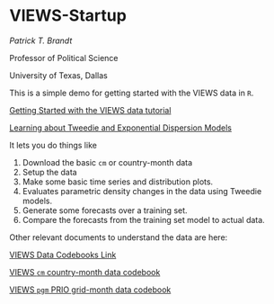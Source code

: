 # VIEWS-Startup

*Patrick T. Brandt*

Professor of Political Science 

University of Texas, Dallas

This is a simple demo for getting started with the VIEWS data in `R`.  

[Getting Started with the VIEWS data tutorial](https://github.com/PTB-OEDA/VIEWS-Startup/blob/main/Brandt-VIEWS2-Demo.md)

[Learning about Tweedie and Exponential Dispersion Models](TBD)

It lets you do things like

1. Download the basic `cm` or country-month data
2. Setup the data
3. Make some basic time series and distribution plots.
4. Evaluates parametric density changes in the data using Tweedie models.
5. Generate some forecasts over a training set.
6. Compare the forecasts from the training set model to actual data.


Other relevant documents to understand the data are here:

[VIEWS Data Codebooks Link](https://www.dropbox.com/scl/fo/rurpcmtpcquni5onoyuus/AI6p3CLXEGrRVak2wEsTgAM/codebooks?rlkey=v1o4va647qrwc4la7m8i7cedk&subfolder_nav_tracking=1&st=lnki2qvf&dl=0)

[VIEWS `cm` country-month data codebook](https://www.dropbox.com/scl/fo/rurpcmtpcquni5onoyuus/AI6p3CLXEGrRVak2wEsTgAM/codebooks?preview=cm_features_competition.pdf&rlkey=v1o4va647qrwc4la7m8i7cedk&subfolder_nav_tracking=1&st=3lzkrbnw&dl=0)

[VIEWS `pgm` PRIO grid-month data codebook](https://www.dropbox.com/scl/fo/rurpcmtpcquni5onoyuus/AI6p3CLXEGrRVak2wEsTgAM/codebooks?preview=pgm_features_competition.pdf&rlkey=v1o4va647qrwc4la7m8i7cedk&subfolder_nav_tracking=1&st=5pbwlmhj&dl=0)


